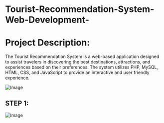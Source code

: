 # Tourist-Recommendation-System-Web-Development-
# Project Description:
The Tourist Recommendation System is a web-based application designed to assist travelers in 
discovering the best destinations, attractions, and experiences based on their preferences. The 
system utilizes PHP, MySQL, HTML, CSS, and JavaScript to provide an interactive and user
friendly experience.


![Image](https://github.com/user-attachments/assets/163cd0a4-be19-4b9e-afd2-40d54bd8b9b6)

## STEP 1:





![Image](https://github.com/user-attachments/assets/50966f39-2f5d-43d7-b409-f488c986e8ac)
